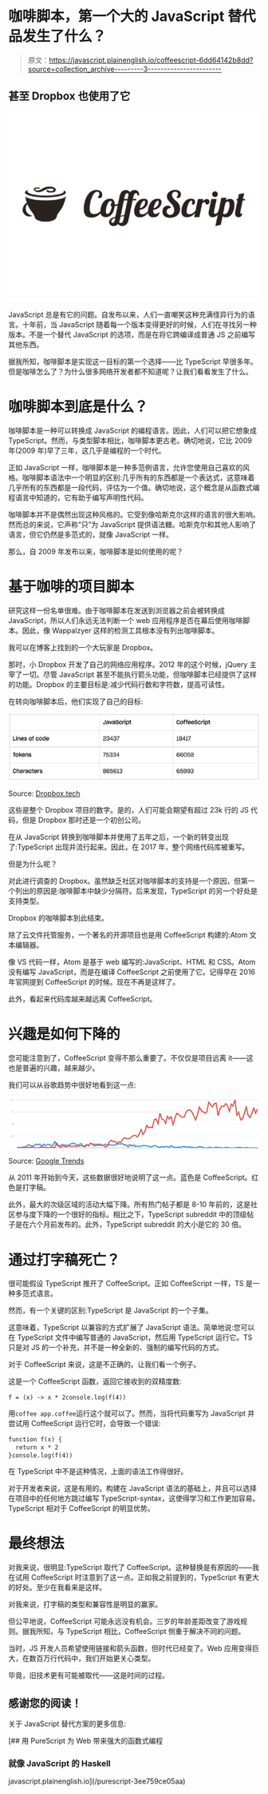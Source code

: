 # 咖啡脚本，第一个大的 JavaScript 替代品发生了什么？

> 原文：<https://javascript.plainenglish.io/coffeescript-6dd64142b8dd?source=collection_archive---------3----------------------->

## 甚至 Dropbox 也使用了它

![](img/fd62f2605a52d252119ce5e6377dfd3b.png)

JavaScript 总是有它的问题。自发布以来，人们一直嘲笑这种充满怪异行为的语言。十年前，当 JavaScript 随着每一个版本变得更好的时候，人们在寻找另一种版本。不是一个替代 JavaScript 的选项，而是在将它跨编译成普通 JS 之前编写其他东西。

据我所知，咖啡脚本是实现这一目标的第一个选择——比 TypeScript 早很多年。但是咖啡怎么了？为什么很多网络开发者都不知道呢？让我们看看发生了什么。

# 咖啡脚本到底是什么？

咖啡脚本是一种可以转换成 JavaScript 的编程语言。因此，人们可以把它想象成 TypeScript。然而，与类型脚本相比，咖啡脚本更古老。确切地说，它比 2009 年(2009 年)早了三年，这几乎是编程的一个时代。

正如 JavaScript 一样，咖啡脚本是一种多范例语言，允许您使用自己喜欢的风格。咖啡脚本语法中一个明显的区别:几乎所有的东西都是一个表达式，这意味着几乎所有的东西都是一段代码，评估为一个值。确切地说，这个概念是从函数式编程语言中知道的，它有助于编写声明性代码。

咖啡脚本并不是偶然出现这种风格的。它受到像哈斯克尔这样的语言的很大影响。然而总的来说，它声称“只”为 JavaScript 提供语法糖。哈斯克尔和其他人影响了语言，但它仍然是多范式的，就像 JavaScript 一样。

那么，自 2009 年发布以来，咖啡脚本是如何使用的呢？

# 基于咖啡的项目脚本

研究这样一份名单很难。由于咖啡脚本在发送到浏览器之前会被转换成 JavaScript，所以人们永远无法判断一个 web 应用程序是否在幕后使用咖啡脚本。因此，像 Wappalzyer 这样的检测工具根本没有列出咖啡脚本。

我可以在博客上找到的一个大玩家是 Dropbox。

那时，小 Dropbox 开发了自己的网络应用程序。2012 年的这个时候，jQuery 主宰了一切。尽管 JavaScript 甚至不能执行箭头功能，但咖啡脚本已经提供了这样的功能。Dropbox 的主要目标是:减少代码行数和字符数，提高可读性。

在转向咖啡脚本后，他们实现了自己的目标:

![](img/1edcad7eb1cd74e218948bfbbca5610a.png)

Source: [Dropbox.tech](https://dropbox.tech/application/dropbox-dives-into-coffeescript)

这些是整个 Dropbox 项目的数字。是的，人们可能会期望有超过 23k 行的 JS 代码，但是 Dropbox 那时还是一个初创公司。

在从 JavaScript 转换到咖啡脚本并使用了五年之后，一个新的转变出现了:TypeScript 出现并流行起来。因此，在 2017 年，整个网络代码库被重写。

但是为什么呢？

对此进行调查的 Dropbox。虽然缺乏社区对咖啡脚本的支持是一个原因，但第一个列出的原因是:咖啡脚本中缺少分隔符。后来发现，TypeScript 的另一个好处是支持类型。

Dropbox 的咖啡脚本到此结束。

除了云文件托管服务，一个著名的开源项目也是用 CoffeeScript 构建的:Atom 文本编辑器。

像 VS 代码一样，Atom 是基于 web 编写的:JavaScript、HTML 和 CSS。Atom 没有编写 JavaScript，而是在编译 CoffeeScript 之前使用了它。记得早在 2016 年官网提到 CoffeeScript 的时候。现在不再是这样了。

此外，看起来代码库越来越远离 CoffeeScript。

# 兴趣是如何下降的

您可能注意到了，CoffeeScript 变得不那么重要了。不仅仅是项目远离 it——这也是普遍的兴趣，越来越少。

我们可以从谷歌趋势中很好地看到这一点:

![](img/5e6127d4d7f8de470b4070435ced3e97.png)

Source: [Google Trends](https://trends.google.de/trends/explore?date=2011-01-01%202021-09-20&geo=DE&q=%2Fm%2F0hjc5m0,%2Fm%2F0n50hxv)

从 2011 年开始到今天，这些数据很好地说明了这一点。蓝色是 CoffeeScript。红色是打字稿。

此外，最大的次级区域的活动大幅下降。所有热门帖子都是 8-10 年前的，这是社区参与度下降的一个很好的指标。相比之下，TypeScript subreddit 中的顶级帖子是在六个月前发布的。此外，TypeScript subreddit 的大小是它的 30 倍。

# 通过打字稿死亡？

很可能假设 TypeScript 推开了 CoffeeScript。正如 CoffeeScript 一样，TS 是一种多范式语言。

然而，有一个关键的区别:TypeScript 是 JavaScript 的一个子集。

这意味着，TypeScript 以兼容的方式扩展了 JavaScript 语法。简单地说:您可以在 TypeScript 文件中编写普通的 JavaScript，然后用 TypeScript 运行它。TS 只是对 JS 的一个补充，并不是一种全新的、强制的编写代码的方式。

对于 CoffeeScript 来说，这是不正确的。让我们看一个例子。

这是一个 CoffeeScript 函数，返回它接收到的双精度数:

```
f = (x) -> x * 2console.log(f(4))
```

用`coffee app.coffee`运行这个就可以了。然而，当将代码重写为 JavaScript 并尝试用 CoffeeScript 运行它时，会导致一个错误:

```
function f(x) {
  return x * 2
}console.log(f(4))
```

在 TypeScript 中不是这种情况，上面的语法工作得很好。

对于开发者来说，这是有用的。构建在 JavaScript 语法的基础上，并且可以选择在项目中的任何地方跳过编写 TypeScript-syntax，这使得学习和工作更加容易。TypeScript 相对于 CoffeeScript 的明显优势。

# 最终想法

对我来说，很明显:TypeScript 取代了 CoffeeScript。这种替换是有原因的——我在试用 CoffeeScript 时注意到了这一点。正如我之前提到的，TypeScript 有更大的好处。至少在我看来是这样。

对我来说，打字稿的类型和兼容性是明显的赢家。

但公平地说，CoffeeScript 可能永远没有机会。三岁的年龄差距改变了游戏规则。据我所知，与 TypeScript 相比，CoffeeScript 侧重于解决不同的问题。

当时，JS 开发人员希望使用链接和箭头函数，但时代已经变了。Web 应用变得巨大，在数百万行代码中，我们开始更关心类型。

毕竟，旧技术更有可能被取代——这是时间的过程。

## 感谢您的阅读！

关于 JavaScript 替代方案的更多信息:

[](/purescript-3ee759ce05aa) [## 用 PureScript 为 Web 带来强大的函数式编程

### 就像 JavaScript 的 Haskell

javascript.plainenglish.io](/purescript-3ee759ce05aa)